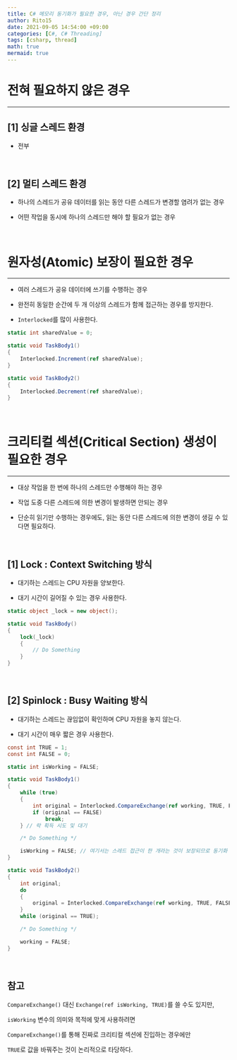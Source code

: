 ```yaml
---
title: C# 메모리 동기화가 필요한 경우, 아닌 경우 간단 정리
author: Rito15
date: 2021-09-05 14:54:00 +09:00
categories: [C#, C# Threading]
tags: [csharp, thread]
math: true
mermaid: true
---
```


# 전혀 필요하지 않은 경우
---

## **[1] 싱글 스레드 환경**

- 전부

<br>

## **[2] 멀티 스레드 환경**

- 하나의 스레드가 공유 데이터를 읽는 동안 다른 스레드가 변경할 염려가 없는 경우

- 어떤 작업을 동시에 하나의 스레드만 해야 할 필요가 없는 경우

<br>



# 원자성(Atomic) 보장이 필요한 경우
---

- 여러 스레드가 공유 데이터에 쓰기를 수행하는 경우

- 완전히 동일한 순간에 두 개 이상의 스레드가 함께 접근하는 경우를 방지한다.

- `Interlocked`를 많이 사용한다.

```cs
static int sharedValue = 0;

static void TaskBody1()
{
    Interlocked.Increment(ref sharedValue);
}

static void TaskBody2()
{
    Interlocked.Decrement(ref sharedValue);
}
```

<br>



# 크리티컬 섹션(Critical Section) 생성이 필요한 경우
---

- 대상 작업을 한 번에 하나의 스레드만 수행해야 하는 경우

- 작업 도중 다른 스레드에 의한 변경이 발생하면 안되는 경우

- 단순히 읽기만 수행하는 경우에도, 읽는 동안 다른 스레드에 의한 변경이 생길 수 있다면 필요하다.

<br>

## **[1] Lock : Context Switching 방식**

- 대기하는 스레드는 CPU 자원을 양보한다.

- 대기 시간이 길어질 수 있는 경우 사용한다.

```cs
static object _lock = new object();

static void TaskBody()
{
    lock(_lock)
    {
        // Do Something
    }
}
```

<br>

## **[2] Spinlock : Busy Waiting 방식**

- 대기하는 스레드는 끊임없이 확인하며 CPU 자원을 놓지 않는다.

- 대기 시간이 매우 짧은 경우 사용한다.

```cs
const int TRUE = 1;
const int FALSE = 0;

static int isWorking = FALSE;

static void TaskBody1()
{
    while (true)
    {
        int original = Interlocked.CompareExchange(ref working, TRUE, FALSE);
        if (original == FALSE)
            break;
    } // 락 획득 시도 및 대기

    /* Do Something */

    isWorking = FALSE; // 여기서는 스레드 접근이 한 개라는 것이 보장되므로 동기화 필요 X
}

static void TaskBody2()
{
    int original;
    do
    {
        original = Interlocked.CompareExchange(ref working, TRUE, FALSE);
    }
    while (original == TRUE);

    /* Do Something */

    working = FALSE;
}
```

<br>

## **참고**

`CompareExchange()` 대신 `Exchange(ref isWorking, TRUE)`를 쓸 수도 있지만,

`isWorking` 변수의 의미와 목적에 맞게 사용하려면

`CompareExchange()`를 통해 진짜로 크리티컬 섹션에 진입하는 경우에만

`TRUE`로 값을 바꿔주는 것이 논리적으로 타당하다.

<br>



